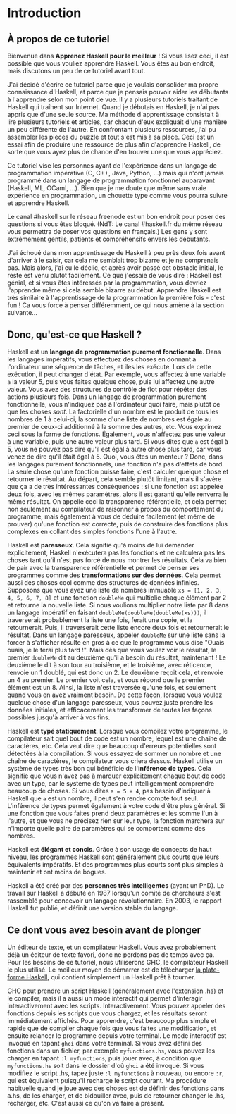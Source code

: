 Introduction
============

À propos de ce tutoriel
-----------------------

Bienvenue dans **Apprenez Haskell pour le meilleur** ! Si vous lisez ceci, il
est possible que vous vouliez apprendre Haskell. Vous êtes au bon endroit, mais
discutons un peu de ce tutoriel avant tout.

J'ai décidé d'écrire ce tutoriel parce que je voulais consolider ma propre
connaissance d'Haskell, et parce que je pensais pouvoir aider les débutants à
l'apprendre selon mon point de vue. Il y a plusieurs tutoriels traitant de
Haskell qui traînent sur Internet. Quand je débutais en Haskell, je n'ai pas
appris que d'une seule source. Ma méthode d'apprentissage consistait à lire
plusieurs tutoriels et articles, car chacun d'eux expliquait d'une manière un
peu différente de l'autre. En confrontant plusieurs ressources, j'ai pu
assembler les pièces du puzzle et tout s'est mis à sa place. Ceci est un essai
afin de produire une ressource de plus afin d'apprendre Haskell, de sorte que
vous ayez plus de chance d'en trouver une que vous appréciez.

Ce tutoriel vise les personnes ayant de l'expérience dans un langage de
programmation impérative (C, C++, Java, Python, …) mais qui n'ont jamais
programmé dans un langage de programmation fonctionnel auparavant (Haskell, ML,
OCaml, …). Bien que je me doute que même sans vraie expérience en
programmation, un chouette type comme vous pourra suivre et apprendre Haskell.

Le canal #haskell sur le réseau freenode est un bon endroit pour poser des
questions si vous êtes bloqué. (NdT: Le canal #haskell.fr du même réseau vous
permettra de poser vos questions en français.) Les gens y sont extrêmement
gentils, patients et compréhensifs envers les débutants.

J'ai échoué dans mon apprentissage de Haskell à peu près deux fois avant
d'arriver à le saisir, car cela me semblait trop bizarre et je ne comprenais
pas. Mais alors, j'ai eu le déclic, et après avoir passé cet obstacle initial,
le reste est venu plutôt facilement. Ce que j'essaie de vous dire : Haskell est
génial, et si vous êtes intéressés par la programmation, vous devriez
l'apprendre même si cela semble bizarre au début. Apprendre Haskell est très
similaire à l'apprentissage de la programmation la première fois - c'est fun !
Ca vous force à penser différemment, ce qui nous amène à la section suivante…

Donc, qu'est-ce que Haskell ?
-----------------------------

Haskell est un **langage de programmation purement fonctionnelle**. Dans les
langages impératifs, vous effectuez des choses en donnant à l'ordinateur une
séquence de tâches, et iles les exécute. Lors de cette exécution, il peut
changer d'état. Par exemple, vous affectez à une variable `a` la valeur 5, puis
vous faites quelque chose, puis lui affectez une autre valeur. Vous avez des
structures de contrôle de flot pour répéter des actions plusieurs fois. Dans un
langage de programmation purement fonctionnelle, vous n'indiquez pas à
l'ordinateur quoi faire, mais plutôt ce que les choses *sont*. La factorielle
d'un nombre est le produit de tous les nombres de 1 à celui-ci, la somme d'une
liste de nombres est égale au premier de ceux-ci additionné à la somme des
autres, etc. Vous exprimez ceci sous la forme de fonctions. Également, vous
n'affectez pas une valeur à une variable, puis une autre valeur plus tard. Si
vous dites que `a` est égal à 5, vous ne pouvez pas dire qu'il est égal à autre
chose plus tard, car vous venez de dire qu'il était égal à 5. Quoi, vous êtes
un menteur ? Donc, dans les langages purement fonctionnels, une fonction n'a
pas d'effets de bord. La seule chose qu'une fonction puisse faire, c'est
calculer quelque chose et retourner le résultat. Au départ, cela semble plutôt
limitant, mais il s'avère que ça a de très intéressantes conséquences : si une
fonction est appelée deux fois, avec les mêmes paramètres, alors il est garanti
qu'elle renverra le même résultat. On appelle ceci la transparence
référentielle, et cela permet non seulement au compilateur de raisonner à
propos du comportement du programme, mais également à vous de déduire
facilement (et même de prouver) qu'une fonction est correcte, puis de
construire des fonctions plus complexes en collant des simples fonctions l'une
à l'autre.

Haskell est **paresseux**. Cela signifie qu'à moins de lui demander
explicitement, Haskell n'exécutera pas les fonctions et ne calculera pas les
choses tant qu'il n'est pas forcé de nous montrer les résultats. Cela va bien
de pair avec la transparence référentielle et permet de penser ses programmes
comme des **transformations sur des données**. Cela permet aussi des choses
cool comme des structures de données infinies. Supposons que vous ayez une
liste de nombres immuable `xs = [1, 2, 3, 4, 5, 6, 7, 8]` et une fonction
`doubleMe` qui multiplie chaque élément par 2 et retourne la nouvelle liste.
Si nous voulions multiplier notre liste par 8 dans un langage impératif en
faisant `doubleMe(doubleMe(doubleMe(xs)))`, il traverserait probablement la
liste une fois, ferait une copie, et la retournerait. Puis, il traverserait
cette liste encore deux fois et retournerait le résultat. Dans un langage
paresseux, appeler `doubleMe` sur une liste sans la forcer à s'afficher résulte
en gros à ce que le programme vous dise "Ouais ouais, je le ferai plus tard !".
Mais dès que vous voulez voir le résultat, le premier `doubleMe` dit au
deuxième qu'il a besoin du résultat, maintenant ! Le deuxième le dit à son tour
au troisième, et le troisième, avec réticence, renvoie un 1 doublé, qui est
donc un 2. Le deuxième reçoit cela, et renvoie un 4 au premier. Le premier voit
cela, et vous répond que le premier élément est un 8. Ainsi, la liste n'est
traversée qu'une fois, et seulement quand vous en avez vraiment besoin. De
cette façon, lorsque vous voulez quelque chose d'un langage paresseux, vous
pouvez juste prendre les données initiales, et efficacement les transformer de
toutes les façons possibles jusqu'à arriver à vos fins.

Haskell est **typé statiquement**. Lorsque vous compilez votre programme, le
compilateur sait quel bout de code est un nombre, lequel est une chaîne de
caractères, etc. Cela veut dire que beaucoup d'erreurs potentielles sont
détectées à la compilation. Si vous essayez de sommer un nombre et une chaîne
de caractères, le compilateur vous criera dessus. Haskell utilise un système de
types très bon qui bénéficie de l'**inférence de types**. Cela signifie que
vous n'avez pas à marquer explicitement chaque bout de code avec un type, car
le système de types peut intelligemment comprendre beaucoup de choses. Si vous
dites `a = 5 + 4`, pas besoin d'indiquer à Haskell que `a` est un nombre, il
peut s'en rendre compte tout seul. L'inférence de types permet également à
votre code d'être plus général. Si une fonction que vous faites prend deux
paramètres et les somme l'un à l'autre, et que vous ne précisez rien sur leur
type, la fonction marchera sur n'importe quelle paire de paramètres qui se
comportent comme des nombres.

Haskell est **élégant et concis**. Grâce à son usage de concepts de haut
niveau, les programmes Haskell sont généralement plus courts que leurs
équivalents impératifs. Et des programmes plus courts sont plus simples à
maintenir et ont moins de bogues.

Haskell a été créé par des **personnes très intelligentes** (ayant un PhD). Le
travail sur Haskell a débuté en 1987 lorsqu'un comité de chercheurs s'est
rassemblé pour concevoir un langage révolutionnaire. En 2003, le rapport
Haskell fut publié, et définit une version stable du langage.

Ce dont vous avez besoin avant de plonger
-----------------------------------------

Un éditeur de texte, et un compilateur Haskell. Vous avez probablement déjà un
éditeur de texte favori, donc ne perdons pas de temps avec ça. Pour les besoins
de ce tutoriel, nous utiliserons GHC, le compilateur Haskell le plus utilisé.
Le meilleur moyen de démarrer est de télécharger [la plate-forme
Haskell](http://hackage.haskell.org/platform/), qui contient simplement un
Haskell prêt à tourner.

GHC peut prendre un script Haskell (généralement avec l'extension .hs) et le
compiler, mais il a aussi un mode interactif qui permet d'interagir
interactivement avec les scripts. Interactivement. Vous pouvez appeler des
fonctions depuis les scripts que vous chargez, et les résultats seront
immédiatement affichés. Pour apprendre, c'est beaucoup plus simple et rapide
que de compiler chaque fois que vous faites une modification, et ensuite
relancer le programme depuis votre terminal. Le mode interactif est invoqué en
tapant `ghci` dans votre terminal. Si vous avez défini des fonctions dans un
fichier, par exemple `myfunctions.hs`, vous pouvez les charger en tapant `:l
myfunctions`, puis jouer avec, à condition que `myfunctions.hs` soit dans le
dossier d'où `ghci` a été invoqué. Si vous modifiez le script .hs, tapez juste
`:l myfunctions` à nouveau, ou encore `:r`, qui est équivalent puisqu'il
recharge le script courant. Ma procédure habituelle quand je joue avec des
choses est de définir des fonctions dans a.hs, de les charger, et de bidouiller
avec, puis de retourner changer le .hs, recharger, etc. C'est aussi ce qu'on va
faire à présent.
